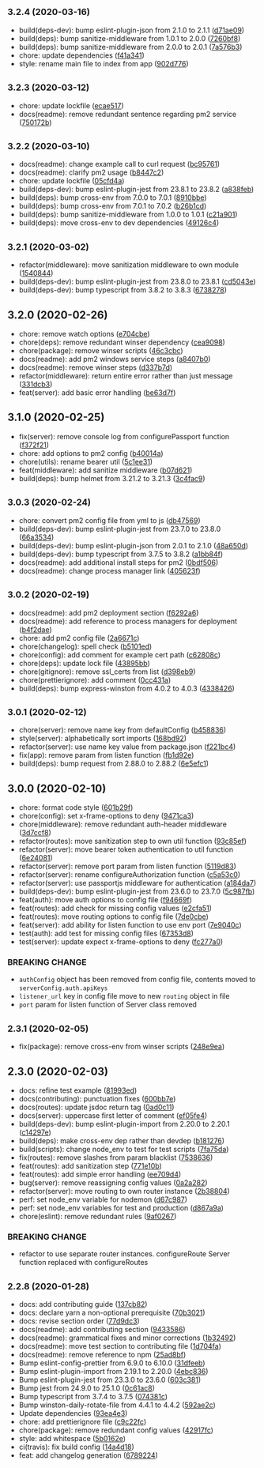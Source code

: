 ## <small>3.2.4 (2020-03-16)</small>

-   build(deps-dev): bump eslint-plugin-json from 2.1.0 to 2.1.1 ([d71ae09](https://github.com/Fdawgs/ydh-sider-authentication-service/commit/d71ae09))
-   build(deps): bump sanitize-middleware from 1.0.1 to 2.0.0 ([7260bf8](https://github.com/Fdawgs/ydh-sider-authentication-service/commit/7260bf8))
-   build(deps): bump sanitize-middleware from 2.0.0 to 2.0.1 ([7a576b3](https://github.com/Fdawgs/ydh-sider-authentication-service/commit/7a576b3))
-   chore: update dependencies ([f41a341](https://github.com/Fdawgs/ydh-sider-authentication-service/commit/f41a341))
-   style: rename main file to index from app ([902d776](https://github.com/Fdawgs/ydh-sider-authentication-service/commit/902d776))

## <small>3.2.3 (2020-03-12)</small>

-   chore: update lockfile ([ecae517](https://github.com/Fdawgs/ydh-sider-authentication-service/commit/ecae517))
-   docs(readme): remove redundant sentence regarding pm2 service ([750172b](https://github.com/Fdawgs/ydh-sider-authentication-service/commit/750172b))

## <small>3.2.2 (2020-03-10)</small>

-   docs(readme): change example call to curl request ([bc95761](https://github.com/Fdawgs/ydh-sider-authentication-service/commit/bc95761))
-   docs(readme): clarify pm2 usage ([b8447c2](https://github.com/Fdawgs/ydh-sider-authentication-service/commit/b8447c2))
-   chore: update lockfile ([05cfd4a](https://github.com/Fdawgs/ydh-sider-authentication-service/commit/05cfd4a))
-   build(deps-dev): bump eslint-plugin-jest from 23.8.1 to 23.8.2 ([a838feb](https://github.com/Fdawgs/ydh-sider-authentication-service/commit/a838feb))
-   build(deps): bump cross-env from 7.0.0 to 7.0.1 ([8910bbe](https://github.com/Fdawgs/ydh-sider-authentication-service/commit/8910bbe))
-   build(deps): bump cross-env from 7.0.1 to 7.0.2 ([b26b1cd](https://github.com/Fdawgs/ydh-sider-authentication-service/commit/b26b1cd))
-   build(deps): bump sanitize-middleware from 1.0.0 to 1.0.1 ([c21a901](https://github.com/Fdawgs/ydh-sider-authentication-service/commit/c21a901))
-   build(deps): move cross-env to dev dependencies ([49126c4](https://github.com/Fdawgs/ydh-sider-authentication-service/commit/49126c4))

## <small>3.2.1 (2020-03-02)</small>

-   refactor(middleware): move sanitization middleware to own module ([1540844](https://github.com/Fdawgs/ydh-sider-authentication-service/commit/1540844))
-   build(deps-dev): bump eslint-plugin-jest from 23.8.0 to 23.8.1 ([cd5043e](https://github.com/Fdawgs/ydh-sider-authentication-service/commit/cd5043e))
-   build(deps-dev): bump typescript from 3.8.2 to 3.8.3 ([6738278](https://github.com/Fdawgs/ydh-sider-authentication-service/commit/6738278))

## 3.2.0 (2020-02-26)

-   chore: remove watch options ([e704cbe](https://github.com/Fdawgs/ydh-sider-authentication-service/commit/e704cbe))
-   chore(deps): remove redundant winser dependency ([cea9098](https://github.com/Fdawgs/ydh-sider-authentication-service/commit/cea9098))
-   chore(package): remove winser scripts ([46c3cbc](https://github.com/Fdawgs/ydh-sider-authentication-service/commit/46c3cbc))
-   docs(readme): add pm2 windows service steps ([a8407b0](https://github.com/Fdawgs/ydh-sider-authentication-service/commit/a8407b0))
-   docs(readme): remove winser steps ([d337b7d](https://github.com/Fdawgs/ydh-sider-authentication-service/commit/d337b7d))
-   refactor(middleware): return entire error rather than just message ([331dcb3](https://github.com/Fdawgs/ydh-sider-authentication-service/commit/331dcb3))
-   feat(server): add basic error handling ([be63d7f](https://github.com/Fdawgs/ydh-sider-authentication-service/commit/be63d7f))

## 3.1.0 (2020-02-25)

-   fix(server): remove console log from configurePassport function ([f372f21](https://github.com/Fdawgs/ydh-sider-authentication-service/commit/f372f21))
-   chore: add options to pm2 config ([b40014a](https://github.com/Fdawgs/ydh-sider-authentication-service/commit/b40014a))
-   chore(utils): rename bearer util ([5c1ee31](https://github.com/Fdawgs/ydh-sider-authentication-service/commit/5c1ee31))
-   feat(middleware): add sanitize middleware ([b07d621](https://github.com/Fdawgs/ydh-sider-authentication-service/commit/b07d621))
-   build(deps): bump helmet from 3.21.2 to 3.21.3 ([3c4fac9](https://github.com/Fdawgs/ydh-sider-authentication-service/commit/3c4fac9))

## <small>3.0.3 (2020-02-24)</small>

-   chore: convert pm2 config file from yml to js ([db47569](https://github.com/Fdawgs/ydh-sider-authentication-service/commit/db47569))
-   build(deps-dev): bump eslint-plugin-jest from 23.7.0 to 23.8.0 ([66a3534](https://github.com/Fdawgs/ydh-sider-authentication-service/commit/66a3534))
-   build(deps-dev): bump eslint-plugin-json from 2.0.1 to 2.1.0 ([48a650d](https://github.com/Fdawgs/ydh-sider-authentication-service/commit/48a650d))
-   build(deps-dev): bump typescript from 3.7.5 to 3.8.2 ([a1bb84f](https://github.com/Fdawgs/ydh-sider-authentication-service/commit/a1bb84f))
-   docs(readme): add additional install steps for pm2 ([0bdf506](https://github.com/Fdawgs/ydh-sider-authentication-service/commit/0bdf506))
-   docs(readme): change process manager link ([405623f](https://github.com/Fdawgs/ydh-sider-authentication-service/commit/405623f))

## <small>3.0.2 (2020-02-19)</small>

-   docs(readme): add pm2 deployment section ([f6292a6](https://github.com/Fdawgs/ydh-sider-authentication-service/commit/f6292a6))
-   docs(readme): add reference to process managers for deployment ([b4f2dae](https://github.com/Fdawgs/ydh-sider-authentication-service/commit/b4f2dae))
-   chore: add pm2 config file ([2a6671c](https://github.com/Fdawgs/ydh-sider-authentication-service/commit/2a6671c))
-   chore(changelog): spell check ([b5101ed](https://github.com/Fdawgs/ydh-sider-authentication-service/commit/b5101ed))
-   chore(config): add comment for example cert path ([c62808c](https://github.com/Fdawgs/ydh-sider-authentication-service/commit/c62808c))
-   chore(deps): update lock file ([43895bb](https://github.com/Fdawgs/ydh-sider-authentication-service/commit/43895bb))
-   chore(gitignore): remove ssl_certs from list ([d398eb9](https://github.com/Fdawgs/ydh-sider-authentication-service/commit/d398eb9))
-   chore(prettierignore): add comment ([0cc431a](https://github.com/Fdawgs/ydh-sider-authentication-service/commit/0cc431a))
-   build(deps): bump express-winston from 4.0.2 to 4.0.3 ([4338426](https://github.com/Fdawgs/ydh-sider-authentication-service/commit/4338426))

## <small>3.0.1 (2020-02-12)</small>

-   chore(server): remove name key from defaultConfig ([b458836](https://github.com/Fdawgs/ydh-sider-authentication-service/commit/b458836))
-   style(server): alphabetically sort imports ([168bd92](https://github.com/Fdawgs/ydh-sider-authentication-service/commit/168bd92))
-   refactor(server): use name key value from package.json ([f221bc4](https://github.com/Fdawgs/ydh-sider-authentication-service/commit/f221bc4))
-   fix(app): remove param from listen function ([fb1d92e](https://github.com/Fdawgs/ydh-sider-authentication-service/commit/fb1d92e))
-   build(deps): bump request from 2.88.0 to 2.88.2 ([6e5efc1](https://github.com/Fdawgs/ydh-sider-authentication-service/commit/6e5efc1))

## 3.0.0 (2020-02-10)

-   chore: format code style ([601b29f](https://github.com/Fdawgs/ydh-sider-authentication-service/commit/601b29f))
-   chore(config): set x-frame-options to deny ([9471ca3](https://github.com/Fdawgs/ydh-sider-authentication-service/commit/9471ca3))
-   chore(middleware): remove redundant auth-header middleware ([3d7ccf8](https://github.com/Fdawgs/ydh-sider-authentication-service/commit/3d7ccf8))
-   refactor(routes): move sanitization step to own util function ([93c85ef](https://github.com/Fdawgs/ydh-sider-authentication-service/commit/93c85ef))
-   refactor(server): move bearer token authentication to util function ([6e24081](https://github.com/Fdawgs/ydh-sider-authentication-service/commit/6e24081))
-   refactor(server): remove port param from listen function ([5119d83](https://github.com/Fdawgs/ydh-sider-authentication-service/commit/5119d83))
-   refactor(server): rename configureAuthorization function ([c5a53c0](https://github.com/Fdawgs/ydh-sider-authentication-service/commit/c5a53c0))
-   refactor(server): use passportjs middleware for authentication ([a184da7](https://github.com/Fdawgs/ydh-sider-authentication-service/commit/a184da7))
-   build(deps-dev): bump eslint-plugin-jest from 23.6.0 to 23.7.0 ([5c987fb](https://github.com/Fdawgs/ydh-sider-authentication-service/commit/5c987fb))
-   feat(auth): move auth options to config file ([f94669f](https://github.com/Fdawgs/ydh-sider-authentication-service/commit/f94669f))
-   feat(routes): add check for missing config values ([e2cfa51](https://github.com/Fdawgs/ydh-sider-authentication-service/commit/e2cfa51))
-   feat(routes): move routing options to config file ([7de0cbe](https://github.com/Fdawgs/ydh-sider-authentication-service/commit/7de0cbe))
-   feat(server): add ability for listen function to use env port ([7e9040c](https://github.com/Fdawgs/ydh-sider-authentication-service/commit/7e9040c))
-   test(auth): add test for missing config files ([67353d8](https://github.com/Fdawgs/ydh-sider-authentication-service/commit/67353d8))
-   test(server): update expect x-frame-options to deny ([fc277a0](https://github.com/Fdawgs/ydh-sider-authentication-service/commit/fc277a0))

### BREAKING CHANGE

-   `authConfig` object has been removed from config file, contents moved to `serverConfig.auth.apiKeys`
-   `listener_url` key in config file move to new `routing` object in file
-   `port` param for listen function of Server class removed

## <small>2.3.1 (2020-02-05)</small>

-   fix(package): remove cross-env from winser scripts ([248e9ea](https://github.com/Fdawgs/ydh-sider-authentication-service/commit/248e9ea))

## 2.3.0 (2020-02-03)

-   docs: refine test example ([81993ed](https://github.com/Fdawgs/ydh-sider-authentication-service/commit/81993ed))
-   docs(contributing): punctuation fixes ([600bb7e](https://github.com/Fdawgs/ydh-sider-authentication-service/commit/600bb7e))
-   docs(routes): update jsdoc return tag ([0ad0c11](https://github.com/Fdawgs/ydh-sider-authentication-service/commit/0ad0c11))
-   docs(server): uppercase first letter of comment ([ef05fe4](https://github.com/Fdawgs/ydh-sider-authentication-service/commit/ef05fe4))
-   build(deps-dev): bump eslint-plugin-import from 2.20.0 to 2.20.1 ([c14297e](https://github.com/Fdawgs/ydh-sider-authentication-service/commit/c14297e))
-   build(deps): make cross-env dep rather than devdep ([b181276](https://github.com/Fdawgs/ydh-sider-authentication-service/commit/b181276))
-   build(scripts): change node_env to test for test scripts ([7fa75da](https://github.com/Fdawgs/ydh-sider-authentication-service/commit/7fa75da))
-   fix(routes): remove slashes from param blacklist ([7538636](https://github.com/Fdawgs/ydh-sider-authentication-service/commit/7538636))
-   feat(routes): add sanitization step ([771e10b](https://github.com/Fdawgs/ydh-sider-authentication-service/commit/771e10b))
-   feat(routes): add simple error handling ([ee709d4](https://github.com/Fdawgs/ydh-sider-authentication-service/commit/ee709d4))
-   bug(server): remove reassigning config values ([0a2a282](https://github.com/Fdawgs/ydh-sider-authentication-service/commit/0a2a282))
-   refactor(server): move routing to own router instance ([2b38804](https://github.com/Fdawgs/ydh-sider-authentication-service/commit/2b38804))
-   perf: set node_env variable for nodemon ([d67c987](https://github.com/Fdawgs/ydh-sider-authentication-service/commit/d67c987))
-   perf: set node_env variables for test and production ([d867a9a](https://github.com/Fdawgs/ydh-sider-authentication-service/commit/d867a9a))
-   chore(eslint): remove redundant rules ([9af0267](https://github.com/Fdawgs/ydh-sider-authentication-service/commit/9af0267))

### BREAKING CHANGE

-   refactor to use separate router instances. configureRoute Server function replaced with configureRoutes

## <small>2.2.8 (2020-01-28)</small>

-   docs: add contributing guide ([137cb82](https://github.com/Fdawgs/ydh-sider-authentication-service/commit/137cb82))
-   docs: declare yarn a non-optional prerequisite ([70b3021](https://github.com/Fdawgs/ydh-sider-authentication-service/commit/70b3021))
-   docs: revise section order ([77d9dc3](https://github.com/Fdawgs/ydh-sider-authentication-service/commit/77d9dc3))
-   docs(readme): add contributing section ([9433586](https://github.com/Fdawgs/ydh-sider-authentication-service/commit/9433586))
-   docs(readme): grammatical fixes and minor corrections ([1b32492](https://github.com/Fdawgs/ydh-sider-authentication-service/commit/1b32492))
-   docs(readme): move test section to contributing file ([1d704fa](https://github.com/Fdawgs/ydh-sider-authentication-service/commit/1d704fa))
-   docs(readme): remove reference to npm ([25ad8bf](https://github.com/Fdawgs/ydh-sider-authentication-service/commit/25ad8bf))
-   Bump eslint-config-prettier from 6.9.0 to 6.10.0 ([31dfeeb](https://github.com/Fdawgs/ydh-sider-authentication-service/commit/31dfeeb))
-   Bump eslint-plugin-import from 2.19.1 to 2.20.0 ([4ebc836](https://github.com/Fdawgs/ydh-sider-authentication-service/commit/4ebc836))
-   Bump eslint-plugin-jest from 23.3.0 to 23.6.0 ([603c381](https://github.com/Fdawgs/ydh-sider-authentication-service/commit/603c381))
-   Bump jest from 24.9.0 to 25.1.0 ([0c61ac8](https://github.com/Fdawgs/ydh-sider-authentication-service/commit/0c61ac8))
-   Bump typescript from 3.7.4 to 3.7.5 ([074381c](https://github.com/Fdawgs/ydh-sider-authentication-service/commit/074381c))
-   Bump winston-daily-rotate-file from 4.4.1 to 4.4.2 ([592ae2c](https://github.com/Fdawgs/ydh-sider-authentication-service/commit/592ae2c))
-   Update dependencies ([93ea4e3](https://github.com/Fdawgs/ydh-sider-authentication-service/commit/93ea4e3))
-   chore: add prettierignore file ([c9c22fc](https://github.com/Fdawgs/ydh-sider-authentication-service/commit/c9c22fc))
-   chore(package): remove redundant config values ([42917fc](https://github.com/Fdawgs/ydh-sider-authentication-service/commit/42917fc))
-   style: add whitespace ([5b0162e](https://github.com/Fdawgs/ydh-sider-authentication-service/commit/5b0162e))
-   ci(travis): fix build config ([14a4d18](https://github.com/Fdawgs/ydh-sider-authentication-service/commit/14a4d18))
-   feat: add changelog generation ([6789224](https://github.com/Fdawgs/ydh-sider-authentication-service/commit/6789224))
